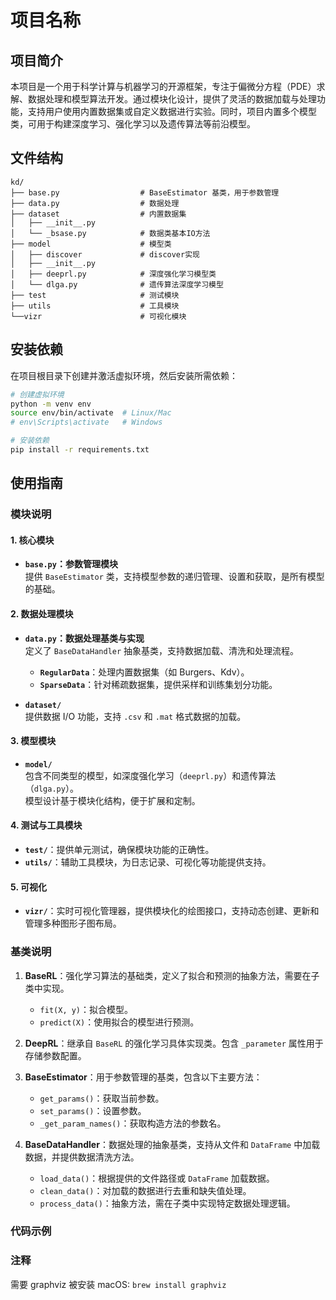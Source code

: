 # 项目名称

## 项目简介

本项目是一个用于科学计算与机器学习的开源框架，专注于偏微分方程（PDE）求解、数据处理和模型算法开发。通过模块化设计，提供了灵活的数据加载与处理功能，支持用户使用内置数据集或自定义数据进行实验。同时，项目内置多个模型类，可用于构建深度学习、强化学习以及遗传算法等前沿模型。

## 文件结构

```
kd/
├── base.py                  # BaseEstimator 基类，用于参数管理
├── data.py                  # 数据处理
├── dataset                  # 内置数据集
│   ├── __init__.py
│   └── _bsase.py            # 数据类基本IO方法
├── model                    # 模型类
│   ├── discover             # discover实现
│   ├── __init__.py
│   ├── deeprl.py            # 深度强化学习模型类
│   └── dlga.py              # 遗传算法深度学习模型
├── test                     # 测试模块
├── utils                    # 工具模块
└──vizr                      # 可视化模块
```

## 安装依赖

在项目根目录下创建并激活虚拟环境，然后安装所需依赖：

```bash
# 创建虚拟环境
python -m venv env
source env/bin/activate  # Linux/Mac
# env\Scripts\activate   # Windows

# 安装依赖
pip install -r requirements.txt
```

## 使用指南

### 模块说明

#### 1. **核心模块**
- **`base.py`：参数管理模块**  
  提供 `BaseEstimator` 类，支持模型参数的递归管理、设置和获取，是所有模型的基础。

#### 2. **数据处理模块**
- **`data.py`：数据处理基类与实现**  
  定义了 `BaseDataHandler` 抽象基类，支持数据加载、清洗和处理流程。  
  - **`RegularData`**：处理内置数据集（如 Burgers、Kdv）。  
  - **`SparseData`**：针对稀疏数据集，提供采样和训练集划分功能。

- **`dataset/`**  
  提供数据 I/O 功能，支持 `.csv` 和 `.mat` 格式数据的加载。

#### 3. **模型模块**
- **`model/`**  
  包含不同类型的模型，如深度强化学习（`deeprl.py`）和遗传算法（`dlga.py`）。  
  模型设计基于模块化结构，便于扩展和定制。

#### 4. **测试与工具模块**
- **`test/`**：提供单元测试，确保模块功能的正确性。  
- **`utils/`**：辅助工具模块，为日志记录、可视化等功能提供支持。

#### 5. **可视化**
- **`vizr/`**：实时可视化管理器，提供模块化的绘图接口，支持动态创建、更新和管理多种图形子图布局。

### 基类说明

1. **BaseRL**：强化学习算法的基础类，定义了拟合和预测的抽象方法，需要在子类中实现。
    - `fit(X, y)`：拟合模型。
    - `predict(X)`：使用拟合的模型进行预测。
   
2. **DeepRL**：继承自 `BaseRL` 的强化学习具体实现类。包含 `_parameter` 属性用于存储参数配置。

3. **BaseEstimator**：用于参数管理的基类，包含以下主要方法：
    - `get_params()`：获取当前参数。
    - `set_params()`：设置参数。
    - `_get_param_names()`：获取构造方法的参数名。
   
4. **BaseDataHandler**：数据处理的抽象基类，支持从文件和 `DataFrame` 中加载数据，并提供数据清洗方法。
    - `load_data()`：根据提供的文件路径或 `DataFrame` 加载数据。
    - `clean_data()`：对加载的数据进行去重和缺失值处理。
    - `process_data()`：抽象方法，需在子类中实现特定数据处理逻辑。

### 代码示例

### 注释

需要 graphviz 被安装
macOS: `brew install graphviz`
